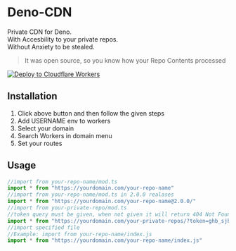 # Deno-CDN

Private CDN for Deno.  
With Accesbility to your private repos.  
Without Anxiety to be stealed.

>It was open source, so you know how your Repo Contents processed

[![Deploy to Cloudflare Workers](https://deploy.workers.cloudflare.com/button)](https://deploy.workers.cloudflare.com/?url=https://github.com/Falentio/deno-cdn)

## Installation
1. Click above button and then follow the given steps
2. Add USERNAME env to workers
3. Select your domain
4. Search Workers in domain menu
5. Set your routes

## Usage
```javascript
//import from your-repo-name/mod.ts
import * from "https://yourdomain.com/your-repo-name"
//import from your-repo-name/mod.ts in 2.0.0 realases
import * from "https://yourdomain.com/your-repo-name@2.0.0/"
//import from your-private-repo/mod.ts
//token query must be given, when not given it will return 404 Not Found
import * from "https://yourdomain.com/your-private-repos/?token=ghb_sjhsnnsnsnja"
//import specified file
//Example: import from your-repo-name/index.js
import * from "https://yourdomain.com/your-repo-name/index.js"
```